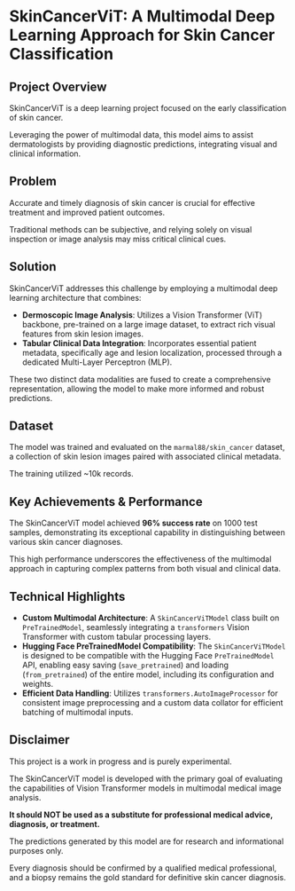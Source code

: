 # SkinCancerViT: A Multimodal Deep Learning Approach for Skin Cancer Classification

## Project Overview

SkinCancerViT is a deep learning project focused on the early classification of skin cancer.

Leveraging the power of multimodal data, this model aims to assist dermatologists by providing diagnostic predictions, integrating visual and clinical information.

## Problem

Accurate and timely diagnosis of skin cancer is crucial for effective treatment and improved patient outcomes.

Traditional methods can be subjective, and relying solely on visual inspection or image analysis may miss critical clinical cues.

## Solution

SkinCancerViT addresses this challenge by employing a multimodal deep learning architecture that combines:

- **Dermoscopic Image Analysis**: Utilizes a Vision Transformer (ViT) backbone, pre-trained on a large image dataset, to extract rich visual features from skin lesion images.
- **Tabular Clinical Data Integration**: Incorporates essential patient metadata, specifically age and lesion localization, processed through a dedicated Multi-Layer Perceptron (MLP).

These two distinct data modalities are fused to create a comprehensive representation, allowing the model to make more informed and robust predictions.

## Dataset

The model was trained and evaluated on the `marmal88/skin_cancer` dataset, a collection of skin lesion images paired with associated clinical metadata.

The training utilized ~10k records.

## Key Achievements & Performance

The SkinCancerViT model achieved **96% success rate** on 1000 test samples, demonstrating its exceptional capability in distinguishing between various skin cancer diagnoses.

This high performance underscores the effectiveness of the multimodal approach in capturing complex patterns from both visual and clinical data.

## Technical Highlights

- **Custom Multimodal Architecture**: A `SkinCancerViTModel` class built on `PreTrainedModel`, seamlessly integrating a `transformers` Vision Transformer with custom tabular processing layers.
- **Hugging Face PreTrainedModel Compatibility**: The `SkinCancerViTModel` is designed to be compatible with the Hugging Face `PreTrainedModel` API, enabling easy saving (`save_pretrained`) and loading (`from_pretrained`) of the entire model, including its configuration and weights.
- **Efficient Data Handling**: Utilizes `transformers.AutoImageProcessor` for consistent image preprocessing and a custom data collator for efficient batching of multimodal inputs.

## Disclaimer

This project is a work in progress and is purely experimental.

The SkinCancerViT model is developed with the primary goal of evaluating the capabilities of Vision Transformer models in multimodal medical image analysis.

**It should NOT be used as a substitute for professional medical advice, diagnosis, or treatment.**

The predictions generated by this model are for research and informational purposes only.

Every diagnosis should be confirmed by a qualified medical professional, and a biopsy remains the gold standard for definitive skin cancer diagnosis.